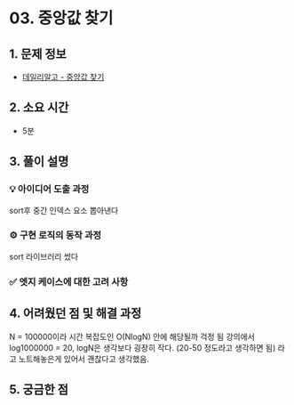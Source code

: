 # 03. 중앙값 찾기

## 1. 문제 정보
- [데일리알고 - 중앙값 찾기](https://dailyalgo.kr/ko/problems/178)

## 2. 소요 시간
- 5분

## 3. 풀이 설명
### 💡 아이디어 도출 과정
sort후 중간 인덱스 요소 뽑아낸다

### ⚙️ 구현 로직의 동작 과정
sort 라이브러리 썼다

### ✅ 엣지 케이스에 대한 고려 사항

## 4. 어려웠던 점 및 해결 과정
N = 100000이라 시간 복잡도인 O(NlogN) 안에 해당될까 걱정 됨
강의에서 log1000000 = 20, logN은 생각보다 굉장히 작다. (20-50 정도라고 생각하면 됨) 라고 노트해놓은게 있어서 괜찮다고 생각했음.

## 5. 궁금한 점

